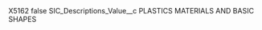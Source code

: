 <?xml version="1.0" encoding="UTF-8"?>
<CustomMetadata xmlns="http://soap.sforce.com/2006/04/metadata" xmlns:xsi="http://www.w3.org/2001/XMLSchema-instance" xmlns:xsd="http://www.w3.org/2001/XMLSchema">
    <label>X5162</label>
    <protected>false</protected>
    <values>
        <field>SIC_Descriptions_Value__c</field>
        <value xsi:type="xsd:string">PLASTICS MATERIALS AND BASIC SHAPES</value>
    </values>
</CustomMetadata>

